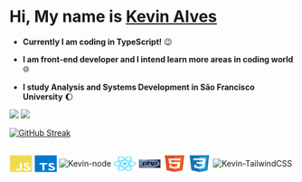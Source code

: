 <div>
  <h1>
     Hi, My name is <a href="https://www.linkedin.com/in/alveskevinn/">Kevin Alves</a>
  </h1>
<div align="left">
  
- **Currently I am coding in TypeScript!** 😉
- **I am front-end developer and I intend learn more areas in coding world**🌐
- **I study Analysis and Systems Development in São Francisco University** 🌔
  
  </div>
</div>

<div class="container">
  
 <div>
  <img height="195px" src="https://github-readme-stats.vercel.app/api?username=alveskevinn&show_icons=true&theme=vision-friendly-dark&include_all_commits=true&count_private=true"/>
   
   <img height="195px" src="https://github-readme-stats.vercel.app/api/top-langs/?username=alveskevinn&langs_count=8&theme=vision-friendly-dark">
  
  [![GitHub Streak](http://github-readme-streak-stats.herokuapp.com?user=alveskevinn&theme=highcontrast)](https://git.io/streak-stats)
  
</div>
<div>
  
   
</div>
  
</div>
  
  
 
   <div style="display: inline_block"><br>
  <img align="center" alt="Kevin-JS" height="30" width="40" src="https://raw.githubusercontent.com/devicons/devicon/master/icons/javascript/javascript-plain.svg">
  <img align="center" alt="Kevin-TSC" height="30" width="40" src="https://raw.githubusercontent.com/devicons/devicon/master/icons/typescript/typescript-plain.svg">
  <img align="center" alt="Kevin-node" height="30" width="40" src="https://cdn.jsdelivr.net/gh/devicons/devicon/icons/nodejs/nodejs-original.svg">
  <img align="center" alt="Kevin-React" height="30" width="40" src="https://raw.githubusercontent.com/devicons/devicon/master/icons/react/react-original.svg">
  <img align="center" alt="Kevin-PHP" height="30" width="40" src="https://github.com/devicons/devicon/blob/master/icons/php/php-original.svg">
  <img align="center" alt="Kevin-HTML" height="30" width="40" src="https://raw.githubusercontent.com/devicons/devicon/master/icons/html5/html5-original.svg">
  <img align="center" alt="Kevin-CSS" height="30" width="40" src="https://raw.githubusercontent.com/devicons/devicon/master/icons/css3/css3-original.svg">
  <img align="center" alt="Kevin-TailwindCSS" height="30" width="40" src="https://cdn.jsdelivr.net/gh/devicons/devicon/icons/tailwindcss/tailwindcss-plain.svg">
         

</div>
</div> 
  
